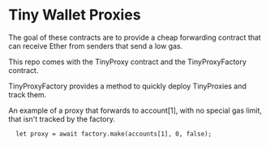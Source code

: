 # Tiny Wallet Proxies
The goal of these contracts are to provide a cheap forwarding contract that can receive Ether from senders that send a low gas.

This repo comes with the TinyProxy contract and the TinyProxyFactory contract.


TinyProxyFactory provides a method to quickly deploy TinyProxies and track them.

An example of a proxy that forwards to account[1], with no special gas limit, that isn't tracked by the factory.

```
  let proxy = await factory.make(accounts[1], 0, false);
```

